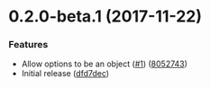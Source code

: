 <a name="0.2.0-beta.1"></a>
# 0.2.0-beta.1 (2017-11-22)


### Features

* Allow options to be an object ([#1](https://github.com/LukasHechenberger/babel-preset/issues/1)) ([8052743](https://github.com/LukasHechenberger/babel-preset/commit/8052743))
* Initial release ([dfd7dec](https://github.com/LukasHechenberger/babel-preset/commit/dfd7dec))



